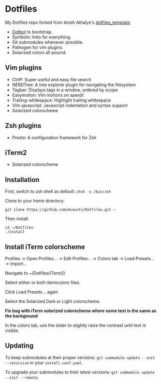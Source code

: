 Dotfiles
========

My Dotfiles repo forked from Anish Athalye's [dotfiles_template](https://github.com/anishathalye/dotfiles_template).

* [Dotbot](https://github.com/anishathalye/dotbot) to bootstrap.
* Symbolic links for everything.
* Git submodules whenever possible.
* Pathogen for vim plugins.
* Solarized colors all around.

Vim plugins
-----------

* CtrlP: Super useful and easy file search
* NERDTree: A tree explorer plugin for navigating the filesystem
* Tagbar: Displays tags in a window, ordered by scope
* Easymotion: Vim motions on speed!
* Trailing-whitespace: Highlight trailing whitespace
* Vim-javascript: Javascript indentation and syntax support
* Solarized colorscheme

Zsh plugins
-----------

* Prezto: A configuration framework for Zsh

iTerm2
------

* Solarized colorscheme

Installation
------------
First, switch to zsh shell as default: ```chsh -s /bin/zsh```

Clone to your home directory: 

```
git clone https://github.com/mcounts/Dotfiles.git ~
```

Then install

```
cd ~/Dotfiles
./install
```

Install iTerm colorscheme
-------------------------

Profiles -> Open Profiles... -> Edit Profiles... -> Colors tab -> Load Presets... -> Import...

Navigate to ~/Dotfiles/iTerm2/

Select either or both itermcolors files.

Click Load Presets... again 

Select the Solarized Dark or Light colorscheme.

**Fix bug with iTerm solarized colorscheme where some text is the same as the background**

In the colors tab, use the slider to slightly raise the contrast until text is visible.

Updating
--------

To keep submodules at their proper versions:
`git submodule update --init --recursive` in your `install.conf.yaml`.

To upgrade your submodules to their latest versions:
`git submodule update --init --remote`.
